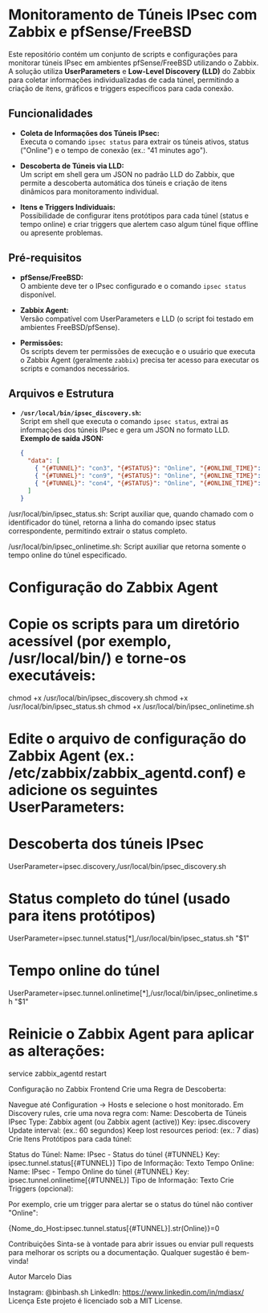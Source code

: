 # Monitoramento de Túneis IPsec com Zabbix e pfSense/FreeBSD

Este repositório contém um conjunto de scripts e configurações para monitorar túneis IPsec em ambientes pfSense/FreeBSD utilizando o Zabbix. A solução utiliza **UserParameters** e **Low-Level Discovery (LLD)** do Zabbix para coletar informações individualizadas de cada túnel, permitindo a criação de itens, gráficos e triggers específicos para cada conexão.

## Funcionalidades

- **Coleta de Informações dos Túneis IPsec:**  
  Executa o comando `ipsec status` para extrair os túneis ativos, status ("Online") e o tempo de conexão (ex.: "41 minutes ago").

- **Descoberta de Túneis via LLD:**  
  Um script em shell gera um JSON no padrão LLD do Zabbix, que permite a descoberta automática dos túneis e criação de itens dinâmicos para monitoramento individual.

- **Itens e Triggers Individuais:**  
  Possibilidade de configurar itens protótipos para cada túnel (status e tempo online) e criar triggers que alertem caso algum túnel fique offline ou apresente problemas.

## Pré-requisitos

- **pfSense/FreeBSD:**  
  O ambiente deve ter o IPsec configurado e o comando `ipsec status` disponível.

- **Zabbix Agent:**  
  Versão compatível com UserParameters e LLD (o script foi testado em ambientes FreeBSD/pfSense).

- **Permissões:**  
  Os scripts devem ter permissões de execução e o usuário que executa o Zabbix Agent (geralmente `zabbix`) precisa ter acesso para executar os scripts e comandos necessários.

## Arquivos e Estrutura

- **`/usr/local/bin/ipsec_discovery.sh`:**  
  Script em shell que executa o comando `ipsec status`, extrai as informações dos túneis IPsec e gera um JSON no formato LLD.  
  **Exemplo de saída JSON:**
  ```json
  {
    "data": [
      { "{#TUNNEL}": "con3", "{#STATUS}": "Online", "{#ONLINE_TIME}": "41 minutes ago" },
      { "{#TUNNEL}": "con9", "{#STATUS}": "Online", "{#ONLINE_TIME}": "11 minutes ago" },
      { "{#TUNNEL}": "con4", "{#STATUS}": "Online", "{#ONLINE_TIME}": "6 hours ago" }
    ]
  }

/usr/local/bin/ipsec_status.sh:
Script auxiliar que, quando chamado com o identificador do túnel, retorna a linha do comando ipsec status correspondente, permitindo extrair o status completo.

/usr/local/bin/ipsec_onlinetime.sh:
Script auxiliar que retorna somente o tempo online do túnel especificado.

# Configuração do Zabbix Agent
# Copie os scripts para um diretório acessível (por exemplo, /usr/local/bin/) e torne-os executáveis:

chmod +x /usr/local/bin/ipsec_discovery.sh
chmod +x /usr/local/bin/ipsec_status.sh
chmod +x /usr/local/bin/ipsec_onlinetime.sh

# Edite o arquivo de configuração do Zabbix Agent (ex.: /etc/zabbix/zabbix_agentd.conf) e adicione os seguintes UserParameters:

# Descoberta dos túneis IPsec
UserParameter=ipsec.discovery,/usr/local/bin/ipsec_discovery.sh

# Status completo do túnel (usado para itens protótipos)
UserParameter=ipsec.tunnel.status[*],/usr/local/bin/ipsec_status.sh "$1"

# Tempo online do túnel
UserParameter=ipsec.tunnel.onlinetime[*],/usr/local/bin/ipsec_onlinetime.sh "$1"

# Reinicie o Zabbix Agent para aplicar as alterações:
service zabbix_agentd restart

Configuração no Zabbix Frontend
Crie uma Regra de Descoberta:

Navegue até Configuration → Hosts e selecione o host monitorado.
Em Discovery rules, crie uma nova regra com:
Name: Descoberta de Túneis IPsec
Type: Zabbix agent (ou Zabbix agent (active))
Key: ipsec.discovery
Update interval: (ex.: 60 segundos)
Keep lost resources period: (ex.: 7 dias)
Crie Itens Protótipos para cada túnel:

Status do Túnel:
Name: IPsec - Status do túnel {#TUNNEL}
Key: ipsec.tunnel.status[{#TUNNEL}]
Tipo de Informação: Texto
Tempo Online:
Name: IPsec - Tempo Online do túnel {#TUNNEL}
Key: ipsec.tunnel.onlinetime[{#TUNNEL}]
Tipo de Informação: Texto
Crie Triggers (opcional):

Por exemplo, crie um trigger para alertar se o status do túnel não contiver "Online":

{Nome_do_Host:ipsec.tunnel.status[{#TUNNEL}].str(Online)}=0


Contribuições
Sinta-se à vontade para abrir issues ou enviar pull requests para melhorar os scripts ou a documentação. Qualquer sugestão é bem-vinda!

Autor
Marcelo Dias

Instagram: @binbash.sh
LinkedIn: https://www.linkedin.com/in/mdiasx/
Licença
Este projeto é licenciado sob a MIT License.

